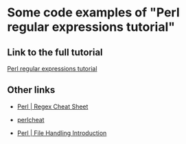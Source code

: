 # Some code examples of "Perl regular expressions tutorial"

## Link to the full tutorial

[Perl regular expressions tutorial](https://perldoc.perl.org/perlretut)

## Other links

* [Perl | Regex Cheat Sheet](https://www.geeksforgeeks.org/perl-regex-cheat-sheet/)

* [perlcheat](https://perldoc.perl.org/perlcheat)

* [Perl | File Handling Introduction](https://www.geeksforgeeks.org/perl-file-handling-introduction/)

